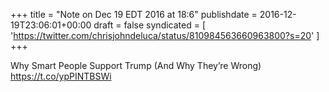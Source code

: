 +++
title = "Note on Dec 19 EDT 2016 at 18:6"
publishdate = 2016-12-19T23:06:01+00:00
draft = false
syndicated = [ 'https://twitter.com/chrisjohndeluca/status/810984563660963800?s=20' ]
+++

Why Smart People Support Trump (And Why They’re Wrong) https://t.co/ypPINTBSWi
